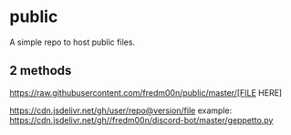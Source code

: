 # public
A simple repo to host public files.

## 2 methods

https://raw.githubusercontent.com/fredm00n/public/master/[FILE HERE]

https://cdn.jsdelivr.net/gh/user/repo@version/file
example:
https://cdn.jsdelivr.net/gh//fredm00n/discord-bot/master/geppetto.py
